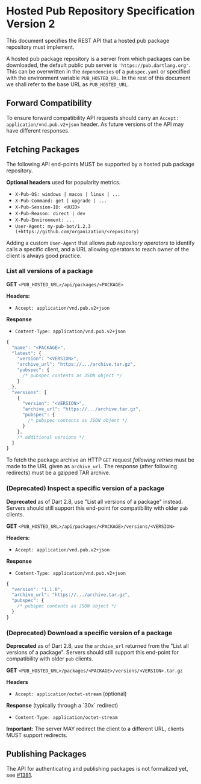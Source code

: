 Hosted Pub Repository Specification Version 2
=============================================

This document specifies the REST API that a hosted pub package repository must
implement.

A hosted pub package repository is a server from which packages can be
downloaded, the default public pub server is `'https://pub.dartlang.org'`.
This can be overwritten in the `dependencies` of a `pubspec.yaml` or specified
with the environment variable `PUB_HOSTED_URL`. In the rest of this document we
shall refer to the base URL as `PUB_HOSTED_URL`.

## Forward Compatibility
To ensure forward compatibility API requests should carry an
`Accept: application/vnd.pub.v2+json` header. As future versions of the API
may have different responses.

## Fetching Packages

The following API end-points MUST be supported by a hosted pub package
repository.

**Optional headers** used for popularity metrics.

* `X-Pub-OS: windows | macos | linux | ...`
* `X-Pub-Command: get | upgrade | ...`
* `X-Pub-Session-ID: <UUID>`
* `X-Pub-Reason: direct | dev`
* `X-Pub-Environment: ...`
* `User-Agent: my-pub-bot/1.2.3 (+https://github.com/organization/<repository)`

Adding a custom `User-Agent` that allows _pub repository operators_ to identify calls a specific client, and a URL allowing operators to reach owner of the client is always good practice.

### List all versions of a package

**GET** `<PUB_HOSTED_URL>/api/packages/<PACKAGE>`

**Headers:**
* `Accept: application/vnd.pub.v2+json`

**Response**
* `Content-Type: application/vnd.pub.v2+json`

```js
{
  "name": "<PACKAGE>",
  "latest": {
    "version": "<VERSION>",
    "archive_url": "https://.../archive.tar.gz",
    "pubspec": {
      /* pubspec contents as JSON object */
    }
  },
  "versions": [
    {
      "version": "<VERSION>",
      "archive_url": "https://.../archive.tar.gz",
      "pubspec": {
        /* pubspec contents as JSON object */
      }
    },
    /* additional versions */
  ]
}
```

To fetch the package archive an HTTP `GET` request _following retries_ must be
made to the URL given as `archive_url`. The response (after following redirects)
must be a gzipped TAR archive.

### (Deprecated) Inspect a specific version of a package

**Deprecated** as of Dart 2.8, use "List all versions of a package" instead.
Servers should still support this end-point for compatibility with older `pub` clients.

**GET** `<PUB_HOSTED_URL>/api/packages/<PACKAGE>/versions/<VERSION>`

**Headers:**
* `Accept: application/vnd.pub.v2+json`

**Response**
* `Content-Type: application/vnd.pub.v2+json`

```js
{
  "version": "1.1.0",
  "archive_url": "https://.../archive.tar.gz",
  "pubspec": {
    /* pubspec contents as JSON object */
  }
}
```

### (Deprecated) Download a specific version of a package

**Deprecated** as of Dart 2.8, use the `archive_url` returned from the "List all versions of a package".
Servers should still support this end-point for compatibility with older `pub` clients.

**GET** `<PUB_HOSTED_URL>/packages/<PACKAGE>/versions/<VERSION>.tar.gz`

**Headers**
* `Accept: application/octet-stream` (optional)

**Response** (typically through a ´30x` redirect)
* `Content-Type: application/octet-stream`

**Important:** The server MAY redirect the client to a different URL, clients
MUST support redirects.

## Publishing Packages

The API for authenticating and publishing packages is not formalized yet, see
[#1381](https://github.com/dart-lang/pub/issues/1381).
